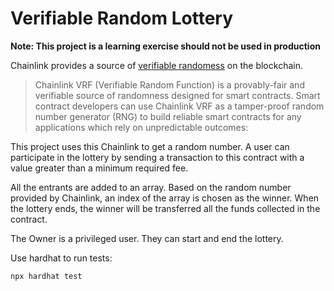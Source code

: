 # Verifiable Random Lottery

**Note: This project is a learning exercise should not be used in production**

Chainlink provides a source of [verifiable randomess](https://docs.chain.link/docs/chainlink-vrf/) on the blockchain.

> Chainlink VRF (Verifiable Random Function) is a provably-fair and verifiable source of randomness designed for smart contracts. Smart contract developers can use Chainlink VRF as a tamper-proof random number generator (RNG) to build reliable smart contracts for any applications which rely on unpredictable outcomes:

This project uses this Chainlink to get a random number. A user can participate in the lottery by sending a transaction to this contract with a value greater than a minimum required fee.

All the entrants are added to an array. Based on the random number provided by Chainlink, an index of the array is chosen as the winner. When the lottery ends, the winner will be transferred all the funds collected in the contract.

The Owner is a privileged user. They can start and end the lottery.

Use hardhat to run tests:

```shell
npx hardhat test
```
